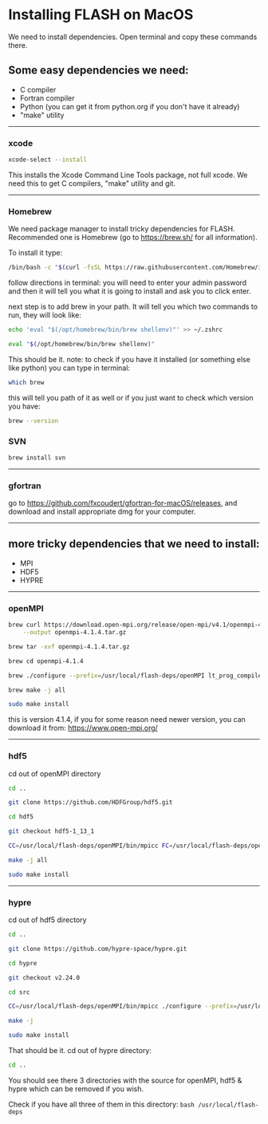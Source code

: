 # Installing FLASH on MacOS

We need to install dependencies. Open terminal and copy these commands there.  

## Some easy dependencies we need: 
* C compiler
* Fortran compiler
* Python (you can get it from python.org if you don't have it already)
* "make" utility
   
---

### xcode

```bash 
xcode-select --install
```

This installs the Xcode Command Line Tools package, not full xcode. We need this to get C compilers, "make" utility and git. 

---

### Homebrew
We need package manager to install tricky dependencies for FLASH. Recommended one is Homebrew (go to https://brew.sh/ for all information). 

To install it type:

```bash 
/bin/bash -c "$(curl -fsSL https://raw.githubusercontent.com/Homebrew/install/HEAD/install.sh)"
```

follow directions in terminal: you will need to enter your admin password and then it will tell you what it is going to install and ask you to click enter.

next step is to add brew in your path. It will tell you which two commands to run, they will look like: 

```bash 
echo 'eval "$(/opt/homebrew/bin/brew shellenv)"' >> ~/.zshrc
```
```bash 
eval "$(/opt/homebrew/bin/brew shellenv)"
```

This should be it. note: to check if you have it installed (or something else like python) you can type in terminal:
```bash
which brew
```
this will tell you path of it as well
or if you just want to check which version you have:
```bash
brew --version
```

### SVN
```bash 
brew install svn
```
---

### gfortran
go to https://github.com/fxcoudert/gfortran-for-macOS/releases, and download and install appropriate dmg for your computer. 

---

## more tricky dependencies that we need to install: 
* MPI
* HDF5
* HYPRE

---
### openMPI

```bash 
brew curl https://download.open-mpi.org/release/open-mpi/v4.1/openmpi-4.1.4.tar.gz \
    --output openmpi-4.1.4.tar.gz 
```

```bash 
brew tar -xvf openmpi-4.1.4.tar.gz
```

```bash 
brew cd openmpi-4.1.4
```

```bash 
brew ./configure --prefix=/usr/local/flash-deps/openMPI lt_prog_compiler_wl_FC='-Wl,'
```

```bash 
brew make -j all
```

```bash 
sudo make install
```

this is version 4.1.4, if you for some reason need newer version, you can download it from: https://www.open-mpi.org/ 

---
### hdf5

cd out of openMPI directory

```bash 
cd ..
```

```bash 
git clone https://github.com/HDFGroup/hdf5.git
```

```bash 
cd hdf5
```

```bash 
git checkout hdf5-1_13_1
```

```bash 
CC=/usr/local/flash-deps/openMPI/bin/mpicc FC=/usr/local/flash-deps/openMPI/bin/mpif90 ./configure --enable-parallel --enable-fortran --prefix=/usr/local/flash-deps/hdf5
```

```bash 
make -j all
```

```bash 
sudo make install
```
---
### hypre

cd out of hdf5 directory

```bash 
cd ..
```

```bash 
git clone https://github.com/hypre-space/hypre.git
```

```bash 
cd hypre
```

```bash 
git checkout v2.24.0
```

```bash 
cd src
```

```bash 
CC=/usr/local/flash-deps/openMPI/bin/mpicc ./configure --prefix=/usr/local/flash-deps/hypre
```

```bash 
make -j
```

```bash 
sudo make install
```

That should be it. cd out of hypre directory:

```bash 
cd ..
```
You should see there 3 directories with the source for openMPI, hdf5 & hypre which can be removed if you wish. 

Check if you have all three of them in this directory: ```bash /usr/local/flash-deps```






















